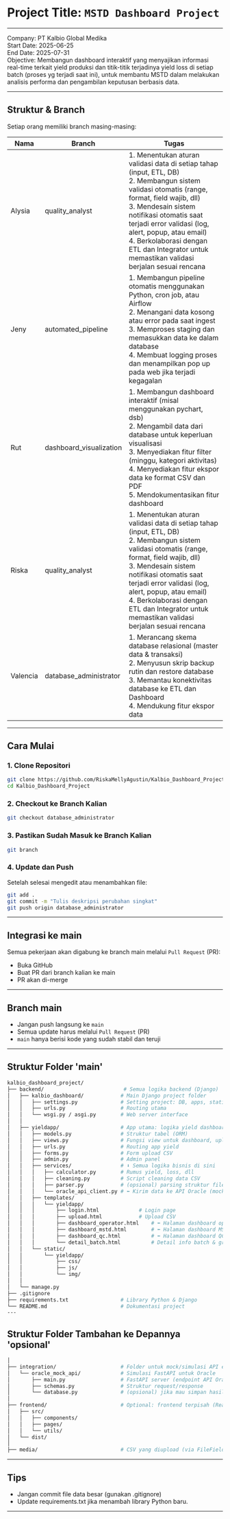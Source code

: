 # Project Title: `MSTD Dashboard Project`
---
Company: PT Kalbio Global Medika <br>
Start Date: 2025-06-25 <br>
End Date: 2025-07-31 <br>
Objective: Membangun dashboard interaktif yang menyajikan informasi real-time terkait yield produksi dan titik-titik terjadinya yield loss di setiap batch (proses yg terjadi saat ini), untuk membantu MSTD dalam melakukan analisis performa dan pengambilan keputusan berbasis data.

---
## Struktur & Branch

Setiap orang memiliki branch masing-masing:

| Nama     | Branch         | Tugas                        |
|----------|----------------|------------------------------------|
| Alysia     | quality_analyst     | 1. Menentukan aturan validasi data di setiap tahap (input, ETL, DB) <br> 2. Membangun sistem validasi otomatis (range, format, field wajib, dll) <br> 3. Mendesain sistem notifikasi otomatis saat terjadi error validasi (log, alert, popup, atau email) <br> 4. Berkolaborasi dengan ETL dan Integrator untuk memastikan validasi berjalan sesuai rencana     |
| Jeny     | automated_pipeline     | 1. Membangun pipeline otomatis menggunakan Python, cron job, atau Airflow <br> 2. Menangani data kosong atau error pada saat ingest <br> 3. Memproses staging dan memasukkan data ke dalam database <br> 4. Membuat logging proses dan menampilkan pop up pada web jika terjadi kegagalan      |
| Rut     | dashboard_visualization     | 1. Membangun dashboard interaktif (misal menggunakan pychart, dsb) <br> 2. Mengambil data dari database untuk keperluan visualisasi <br> 3. Menyediakan fitur filter (minggu, kategori aktivitas) <br> 4. Menyediakan fitur ekspor data ke format CSV dan PDF <br> 5. Mendokumentasikan fitur dashboard  |
| Riska     | quality_analyst      | 1. Menentukan aturan validasi data di setiap tahap (input, ETL, DB) <br> 2. Membangun sistem validasi otomatis (range, format, field wajib, dll) <br> 3. Mendesain sistem notifikasi otomatis saat terjadi error validasi (log, alert, popup, atau email) <br> 4. Berkolaborasi dengan ETL dan Integrator untuk memastikan validasi berjalan sesuai rencana   |
| Valencia    | database_administrator   | 1. Merancang skema database relasional (master data & transaksi) <br> 2. Menyusun skrip backup rutin dan restore database <br> 3. Memantau konektivitas database ke ETL dan Dashboard <br> 4. Mendukung fitur ekspor data     |

---

## Cara Mulai
### 1. Clone Repositori
```bash
git clone https://github.com/RiskaMellyAgustin/Kalbio_Dashboard_Project
cd Kalbio_Dashboard_Project
```

### 2. Checkout ke Branch Kalian
```bash
git checkout database_administrator
```

### 3. Pastikan Sudah Masuk ke Branch Kalian
```bash
git branch
```

### 4. Update dan Push
Setelah selesai mengedit atau menambahkan file:
```bash
git add .
git commit -m "Tulis deskripsi perubahan singkat"
git push origin database_administrator
```

---

## Integrasi ke main
Semua pekerjaan akan digabung ke branch main melalui `Pull Request` (PR):
- Buka GitHub
- Buat PR dari branch kalian ke main
- PR akan di-merge

---

## Branch main
- Jangan push langsung ke `main`
- Semua update harus melalui `Pull Request` (PR)
- `main` hanya berisi kode yang sudah stabil dan teruji

---


## Struktur Folder 'main'
```bash
kalbio_dashboard_project/
├── backend/                          # Semua logika backend (Django)
│   ├── kalbio_dashboard/            # Main Django project folder
│   │   ├── settings.py              # Setting project: DB, apps, static, dll
│   │   ├── urls.py                  # Routing utama
│   │   └── wsgi.py / asgi.py        # Web server interface
│   │
│   ├── yieldapp/                    # App utama: logika yield dashboard
│   │   ├── models.py                # Struktur tabel (ORM)
│   │   ├── views.py                 # Fungsi view untuk dashboard, upload, dll
│   │   ├── urls.py                  # Routing app yield
│   │   ├── forms.py                 # Form upload CSV
│   │   ├── admin.py                 # Admin panel
│   │   ├── services/                # ⬇ Semua logika bisnis di sini
│   │   │   ├── calculator.py        # Rumus yield, loss, dll
│   │   │   ├── cleaning.py          # Script cleaning data CSV
│   │   │   ├── parser.py            # (opsional) parsing struktur file
│   │   │   └── oracle_api_client.py # ⬅ Kirim data ke API Oracle (mock/test)
│   │   ├── templates/
│   │   │   └── yieldapp/
│   │   │       ├── login.html             # Login page
│   │   │       ├── upload.html            # Upload CSV
│   │   │       ├── dashboard_operator.html    # ⬅ Halaman dashboard operator
│   │   │       ├── dashboard_mstd.html        # ⬅ Halaman dashboard MSTD
│   │   │       ├── dashboard_qc.html          # ⬅ Halaman dashboard QC (opsional)
│   │   │       └── detail_batch.html          # Detail info batch & grafik
│   │   └── static/
│   │       └── yieldapp/
│   │           ├── css/
│   │           ├── js/
│   │           └── img/
│   │
│   └── manage.py
├── .gitignore
├── requirements.txt                 # Library Python & Django
└── README.md                        # Dokumentasi project
---

```
## Struktur Folder Tambahan ke Depannya 'opsional'
```bash
│
├── integration/                     # Folder untuk mock/simulasi API eksternal
│   └── oracle_mock_api/             # Simulasi FastAPI untuk Oracle
│       ├── main.py                  # FastAPI server (endpoint API Oracle)
│       ├── schemas.py               # Struktur request/response
│       └── database.py              # (opsional) jika mau simpan hasil dummy
│
├── frontend/                        # Optional: frontend terpisah (React/Vue/etc)
│   ├── src/
│   │   ├── components/
│   │   ├── pages/
│   │   └── utils/
│   └── dist/
│
├── media/                           # CSV yang diupload (via FileField)
```
---

## Tips
- Jangan commit file data besar (gunakan .gitignore)
- Update requirements.txt jika menambah library Python baru.

---
